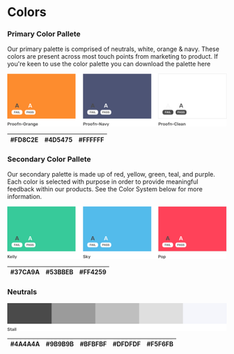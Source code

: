 # Colors

### Primary Color Pallete <a id="primary-color-pallete"></a>

Our primary palette is comprised of neutrals, white, orange & navy. These colors are present across most touch points from marketing to product. If you're keen to use the color palette you can download the palette here

![](.gitbook/assets/color-1%20%283%29.png)

| \#FD8C2E | \#4D5475 | \#FFFFFF |
| :--- | :--- | :--- |


### Secondary Color Pallete <a id="secondary-color-pallete"></a>

Our secondary palette is made up of red, yellow, green, teal, and purple. Each color is selected with purpose in order to provide meaningful feedback within our products. See the Color System below for more information.

![](.gitbook/assets/color-2.png)

| \#37CA9A | \#53BBEB | \#FF4259 |
| :--- | :--- | :--- |


### Neutrals

![](.gitbook/assets/color-3.png)

| \#4A4A4A | \#9B9B9B | \#BFBFBF | \#DFDFDF | \#F5F6FB |
| :--- | :--- | :--- | :--- | :--- |




